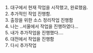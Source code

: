 1. 대구에서 현재 작업을 시작했고, 완료했음.
2. 추가적인 작업 진행함.
3. 출장을 위한 소스 정리작업 진행함
4. 나는 ..서울에서 작업을 진행하였다...
5. 내가 추가작업을 진행했다....
6. 대전에서 작업을 진행함
7. 다시 추가작업
